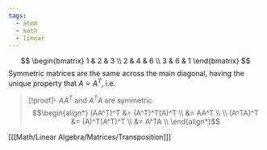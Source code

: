 ```yaml
---
tags:
  - atom
  - math
  - linear
---
```

$$
\begin{bmatrix}
	1 & 2 & 3 \\
	2 & 4 & 6 \\ 
	3 & 6 & 1	
\end{bmatrix}
$$
Symmetric matrices are the same across the main diagonal, having the unique property that $A = A^T$, i.e.

> [!proof]- $AA^T$ and $A^TA$ are symmetric
> $$\begin{align*}
> 	(AA^T)^T &= (A^T)^T(A)^T \\
>	 &= AA^T \\
>	 \\
> 	(A^TA)^T &= (A)^T(A^T)^T \\
> 	&= A^TA \\
> \end{align*}$$

\[[[Math/Linear Algebra/Matrices/Transposition]]\]